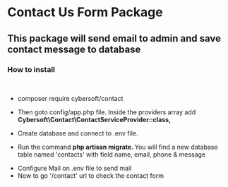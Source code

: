 # Contact Us Form Package

## This package will send email to admin and save contact message to database

<h3>How to install</h3>
<br>
<ul>
    <li><p>composer require cybersoft/contact</p></li>
    <li><p>Then goto config/app.php file. Inside the providers array add <strong>Cybersoft\Contact\ContactServiceProvider::class,</strong></p></li>
    <li><p>Create database and connect to .env file.</p></li>
    <li><p>Run the command <strong>php artisan migrate. </strong> You will find a new database table named 'contacts' with field name, email, phone & message</p></li>
    <li>Configure Mail on .env file to send mail</li>
    <li>Now to go '/contact' url to check the contact form</li>
</ul>
